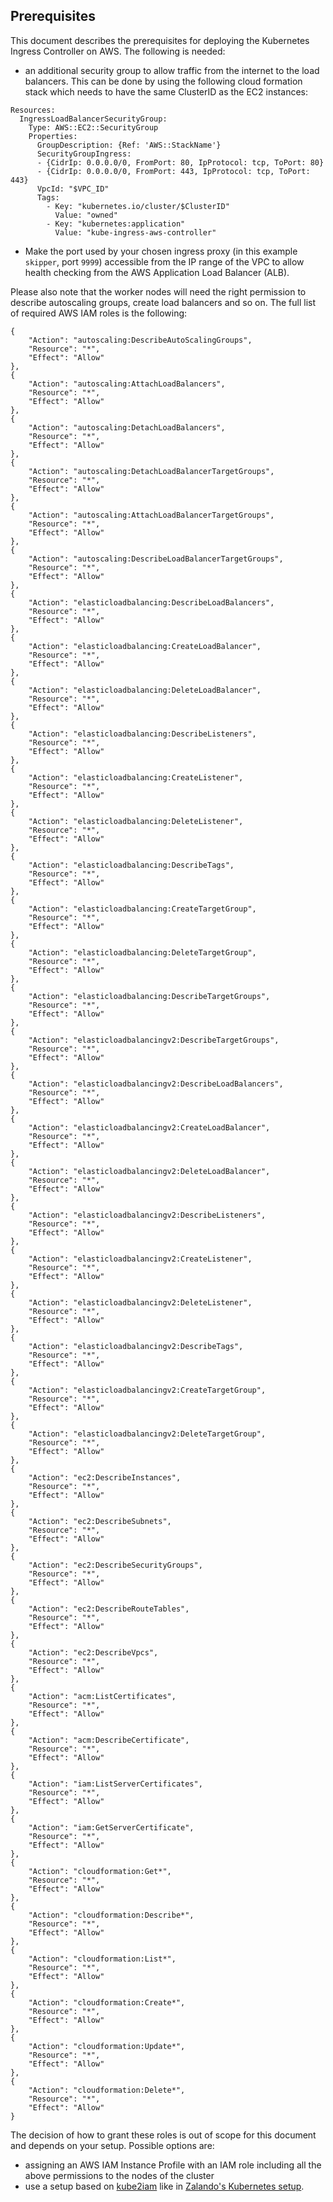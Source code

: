 ## Prerequisites

This document describes the prerequisites for deploying the Kubernetes Ingress Controller on AWS.
The following is needed:

- an additional security group to allow traffic from the internet to
the load balancers. This can be done by using the following cloud
formation stack which needs to have the same ClusterID as the EC2 instances:
```
Resources:
  IngressLoadBalancerSecurityGroup:
    Type: AWS::EC2::SecurityGroup
    Properties:
      GroupDescription: {Ref: 'AWS::StackName'}
      SecurityGroupIngress:
      - {CidrIp: 0.0.0.0/0, FromPort: 80, IpProtocol: tcp, ToPort: 80}
      - {CidrIp: 0.0.0.0/0, FromPort: 443, IpProtocol: tcp, ToPort: 443}
      VpcId: "$VPC_ID"
      Tags:
        - Key: "kubernetes.io/cluster/$ClusterID"
          Value: "owned"
        - Key: "kubernetes:application"
          Value: "kube-ingress-aws-controller"
```

- Make the port used by your chosen ingress proxy (in this example `skipper`, port `9999`) accessible from the IP range of the VPC to allow health checking from the AWS Application Load Balancer (ALB).

Please also note that the worker nodes will need the right permission to describe autoscaling groups, create load balancers and so on. The full list of required AWS IAM roles is the following:

```
{
    "Action": "autoscaling:DescribeAutoScalingGroups",
    "Resource": "*",
    "Effect": "Allow"
},
{
    "Action": "autoscaling:AttachLoadBalancers",
    "Resource": "*",
    "Effect": "Allow"
},
{
    "Action": "autoscaling:DetachLoadBalancers",
    "Resource": "*",
    "Effect": "Allow"
},
{
    "Action": "autoscaling:DetachLoadBalancerTargetGroups",
    "Resource": "*",
    "Effect": "Allow"
},
{
    "Action": "autoscaling:AttachLoadBalancerTargetGroups",
    "Resource": "*",
    "Effect": "Allow"
},
{
    "Action": "autoscaling:DescribeLoadBalancerTargetGroups",
    "Resource": "*",
    "Effect": "Allow"
},
{
    "Action": "elasticloadbalancing:DescribeLoadBalancers",
    "Resource": "*",
    "Effect": "Allow"
},
{
    "Action": "elasticloadbalancing:CreateLoadBalancer",
    "Resource": "*",
    "Effect": "Allow"
},
{
    "Action": "elasticloadbalancing:DeleteLoadBalancer",
    "Resource": "*",
    "Effect": "Allow"
},
{
    "Action": "elasticloadbalancing:DescribeListeners",
    "Resource": "*",
    "Effect": "Allow"
},
{
    "Action": "elasticloadbalancing:CreateListener",
    "Resource": "*",
    "Effect": "Allow"
},
{
    "Action": "elasticloadbalancing:DeleteListener",
    "Resource": "*",
    "Effect": "Allow"
},
{
    "Action": "elasticloadbalancing:DescribeTags",
    "Resource": "*",
    "Effect": "Allow"
},
{
    "Action": "elasticloadbalancing:CreateTargetGroup",
    "Resource": "*",
    "Effect": "Allow"
},
{
    "Action": "elasticloadbalancing:DeleteTargetGroup",
    "Resource": "*",
    "Effect": "Allow"
},
{
    "Action": "elasticloadbalancing:DescribeTargetGroups",
    "Resource": "*",
    "Effect": "Allow"
},
{
    "Action": "elasticloadbalancingv2:DescribeTargetGroups",
    "Resource": "*",
    "Effect": "Allow"
},
{
    "Action": "elasticloadbalancingv2:DescribeLoadBalancers",
    "Resource": "*",
    "Effect": "Allow"
},
{
    "Action": "elasticloadbalancingv2:CreateLoadBalancer",
    "Resource": "*",
    "Effect": "Allow"
},
{
    "Action": "elasticloadbalancingv2:DeleteLoadBalancer",
    "Resource": "*",
    "Effect": "Allow"
},
{
    "Action": "elasticloadbalancingv2:DescribeListeners",
    "Resource": "*",
    "Effect": "Allow"
},
{
    "Action": "elasticloadbalancingv2:CreateListener",
    "Resource": "*",
    "Effect": "Allow"
},
{
    "Action": "elasticloadbalancingv2:DeleteListener",
    "Resource": "*",
    "Effect": "Allow"
},
{
    "Action": "elasticloadbalancingv2:DescribeTags",
    "Resource": "*",
    "Effect": "Allow"
},
{
    "Action": "elasticloadbalancingv2:CreateTargetGroup",
    "Resource": "*",
    "Effect": "Allow"
},
{
    "Action": "elasticloadbalancingv2:DeleteTargetGroup",
    "Resource": "*",
    "Effect": "Allow"
},
{
    "Action": "ec2:DescribeInstances",
    "Resource": "*",
    "Effect": "Allow"
},
{
    "Action": "ec2:DescribeSubnets",
    "Resource": "*",
    "Effect": "Allow"
},
{
    "Action": "ec2:DescribeSecurityGroups",
    "Resource": "*",
    "Effect": "Allow"
},
{
    "Action": "ec2:DescribeRouteTables",
    "Resource": "*",
    "Effect": "Allow"
},
{
    "Action": "ec2:DescribeVpcs",
    "Resource": "*",
    "Effect": "Allow"
},
{
    "Action": "acm:ListCertificates",
    "Resource": "*",
    "Effect": "Allow"
},
{
    "Action": "acm:DescribeCertificate",
    "Resource": "*",
    "Effect": "Allow"
},
{
    "Action": "iam:ListServerCertificates",
    "Resource": "*",
    "Effect": "Allow"
},
{
    "Action": "iam:GetServerCertificate",
    "Resource": "*",
    "Effect": "Allow"
},
{
    "Action": "cloudformation:Get*",
    "Resource": "*",
    "Effect": "Allow"
},
{
    "Action": "cloudformation:Describe*",
    "Resource": "*",
    "Effect": "Allow"
},
{
    "Action": "cloudformation:List*",
    "Resource": "*",
    "Effect": "Allow"
},
{
    "Action": "cloudformation:Create*",
    "Resource": "*",
    "Effect": "Allow"
},
{
    "Action": "cloudformation:Update*",
    "Resource": "*",
    "Effect": "Allow"
},
{
    "Action": "cloudformation:Delete*",
    "Resource": "*",
    "Effect": "Allow"
}
```

The decision of how to grant these roles is out of scope for this document and depends on your setup. Possible options are:

- assigning an AWS IAM Instance Profile with an IAM role including all the above permissions to the nodes of the cluster
- use a setup based on [kube2iam](https://github.com/jtblin/kube2iam) like in [Zalando's Kubernetes setup](https://github.com/citrus-international/kubernetes-on-aws).
